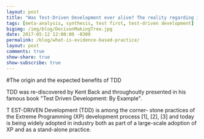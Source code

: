 ```yaml
---
layout: post
title: "Was Test-Driven Development ever alive? The reality regarding its impacts on the productivity and quality"
tags: [meta-analysis, synthesis, test first, test-driven development]
bigimg: /img/blog/DecisonMakingTree.jpg
date: 2017-05-12 12:00:00 -0300
permalink: /blog/what-is-evidence-based-practice/
layout: post
comments: true
show-share: true
show-subscribe: true
---
```


#The origin and the expected benefits of TDD

TDD was re-discovered by Kent Back and throughoutly presented in his famous book "Test Driven Development: By Example".



T EST-DRIVEN Development (TDD) is among the corner-
stone practices of the Extreme Programming (XP)
development process [1], [2], [3] and today is being widely
adopted in industry both as part of a large-scale adoption of
XP and as a stand-alone practice.



